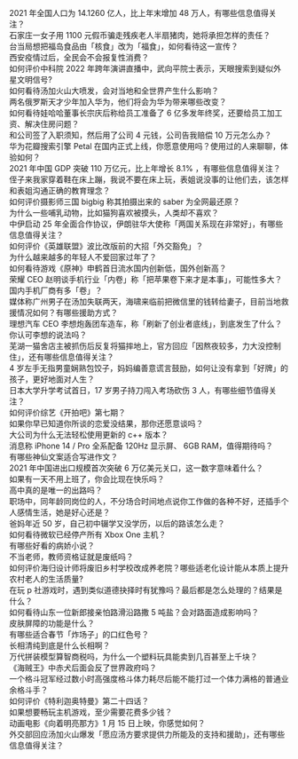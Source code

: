 2021 年全国人口为 14.1260 亿人，比上年末增加 48 万人，有哪些信息值得关注？  
石家庄一女子用 1100 元假币骗走残疾老人半扇猪肉，她将承担怎样的责任？  
台当局想把福岛食品由「核食」改为「福食」，如何看待这一宣传？  
西安疫情过后，全民会不会报复性消费？  
如何评价中科院 2022 年跨年演讲直播中，武向平院士表示，天眼搜索到疑似外星文明信号?  
如何看待汤加火山大喷发，会对当地和全世界产生什么影响？  
两名俄罗斯天才少年加入华为，他们将会为华为带来哪些改变？  
如何看待娃哈哈董事长宗庆后称给员工准备了 6 亿多发年终奖，还要给员工加工资、解决住房问题？  
和公司签了入职须知，然后用了公司 4 元钱，公司告我赔偿 10 万元怎么办？  
华为花瓣搜索引擎 Petal 在国内正式上线，你愿意使用吗？使用过的人来聊聊，体验如何？  
2021 年中国 GDP 突破 110 万亿元，比上年增长 8.1% ，有哪些信息值得关注？  
侄子来我家穿着鞋在床上蹦，我说不要在床上玩，表姐说没事的让他们去，该怎样和表姐沟通正确的教育理念？  
如何评价摄影师三国 bigbig 称其拍摄出来的 saber 为全网最还原？  
为什么一些哺乳动物，比如猫狗喜欢被摸头，人类却不喜欢？  
中伊启动 25 年全面合作协议，伊朗驻华大使称「两国关系现在非常好」，有哪些信息值得关注？  
如何评价《英雄联盟》波比改版前的大招「外交豁免」？  
为什么越来越多的年轻人不爱回家过年了？  
如何看待游戏《原神》申鹤首日流水国内创新低，国外创新高？  
荣耀 CEO 赵明谈手机行业「内卷」称「把苹果卷下来才是本事」，可能性多大？国内手机厂商有多「卷」？  
媒体称广州男子在汤加失联两天，海啸来临前把微信里的钱转给妻子，目前当地救援情况如何？有哪些援助方式？  
理想汽车 CEO 李想炮轰团车造车，称「刷新了创业者底线」，到底发生了什么？你认可李想的说法吗？  
芜湖一猫舍店主被抓伤后反复将猫摔地上，官方回应「因熬夜较多，力大没控制住」，还有哪些信息值得关注？  
4 岁左手无指男童娴熟包饺子，妈妈编善意谎言鼓励，如何让没有拿到「好牌」的孩子，更好地面对人生？  
日本大学升学考试首日，17 岁男子持刀闯入考场砍伤 3 人，有哪些细节值得关注？  
如何评价综艺《开拍吧》第七期？  
如果你早已知道你所谈的恋爱没结果，那你还愿意谈吗？  
大公司为什么无法轻松使用更新的 c++ 版本？  
消息称 iPhone 14 / Pro 全系配备 120Hz 显示屏、 6GB RAM，值得期待吗？  
有哪些神仙文案适合写进作文？  
2021 年中国进出口规模首次突破 6 万亿美元关口，这一数字意味着什么？  
如果有一天不用上班了，你会比现在快乐吗？  
高中真的是唯一的出路吗？  
职场中，同年龄同岗位的人，不分场合时间地点说你工作做的各种不好，还插手个人感情生活，她是好心还是？  
爸妈年近 50 岁，自己初中辍学又没学历，以后的路该怎么走？  
如何看待微软已经停产所有 Xbox One 主机？  
有哪些好看的病娇小说？  
不当老师，教师资格证就是废纸吗？  
如何评价海归设计师将废旧乡村学校改成养老院？哪些适老化设计能从本质上提升农村老人的生活质量?  
在玩 p 社游戏时，遇到类似道德抉择时有犹豫吗？最后都是怎么处理的？结果是什么？  
如何看待山东一位新郎接亲怕路滑沿路撒 5 吨盐？会对路面造成影响吗？  
皮肤屏障的功能是什么？  
有哪些适合春节「炸场子」的口红色号？  
长相清纯到底是什么长相啊？  
万代拼装模型算智商税吗，为什么一个塑料玩具能卖到几百甚至上千块？  
《海贼王》中赤犬后面会反了世界政府吗？  
一个格斗冠军经过数小时高强度格斗体力耗尽后能不能打过一个体力满格的普通业余格斗手？  
如何评价《特利迦奥特曼》第二十四话？  
如果想要畅玩主机游戏，至少需要花费多少钱？  
动画电影《向着明亮那方》1 月 15 日上映，你感觉如何？  
外交部回应汤加火山爆发「愿应汤方要求提供力所能及的支持和援助」，还有哪些信息值得关注？  
